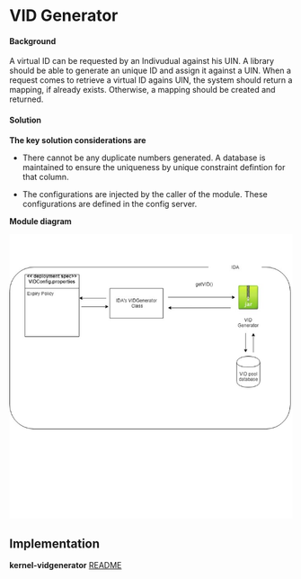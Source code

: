# VID Generator

#### Background

A virtual ID can be requested by an Indivudual against his UIN. A library should be able to generate an unique ID and assign it against a UIN. When a request comes to retrieve a virtual ID agains UIN, the system should return a mapping, if already exists. Otherwise, a mapping should be created and returned.  

#### Solution



**The key solution considerations are**


- There cannot be any duplicate numbers generated. A database is maintained to ensure the uniqueness by unique constraint defintion for that column.

- The configurations are injected by the caller of the module. These configurations are defined in the config server. 


**Module diagram**



![Module Diagram](_images/kernel-VIDGenerator.jpg)



## Implementation


**kernel-vidgenerator** [README](../../kernel/kernel-idgenerator-vid/README.md)
